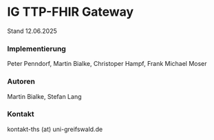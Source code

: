 # IG TTP-FHIR Gateway

Stand 12.06.2025

### Implementierung

Peter Penndorf, Martin Bialke, Christoper Hampf, Frank Michael Moser

### Autoren

Martin Bialke, Stefan Lang

### Kontakt

kontakt-ths (at) uni-greifswald.de
